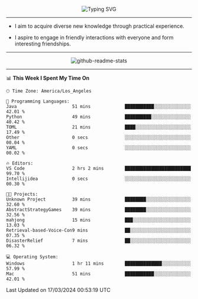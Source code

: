 <p align="center">
  <img src="https://readme-typing-svg.demolab.com?font=Fira+Code&weight=500&size=32&duration=2500&pause=1600&center=true&vCenter=true&random=false&width=1024&height=64&lines=Hi+there+%F0%9F%91%8B;I'm+delighted+you+could+make+it+here+%F0%9F%8E%89;I'm+Harry%2C+a+college+student+still+finding+my+way" alt="Typing SVG" />
</p>


---


- I aim to acquire diverse new knowledge through practical experience.

- I aspire to engage in friendly interactions with everyone and form interesting friendships.


---


<p align="center">
  <img src="https://github-readme-stats.vercel.app/api?username=Harry-Jing&show_icons=true" alt="github-readme-stats"/>
</p>


---

<!--START_SECTION:waka-->
📊 **This Week I Spent My Time On** 

```text
🕑︎ Time Zone: America/Los_Angeles

💬 Programming Languages: 
Java                     51 mins             ███████████░░░░░░░░░░░░░░   42.01 % 
Python                   49 mins             ██████████░░░░░░░░░░░░░░░   40.42 % 
TOML                     21 mins             ████░░░░░░░░░░░░░░░░░░░░░   17.49 % 
Other                    0 secs              ░░░░░░░░░░░░░░░░░░░░░░░░░   00.04 % 
YAML                     0 secs              ░░░░░░░░░░░░░░░░░░░░░░░░░   00.02 % 

🔥 Editors: 
VS Code                  2 hrs 2 mins        █████████████████████████   99.70 % 
Intellijidea             0 secs              ░░░░░░░░░░░░░░░░░░░░░░░░░   00.30 % 

🐱‍💻 Projects: 
Unknown Project          39 mins             ████████░░░░░░░░░░░░░░░░░   32.60 % 
AbstractStrategyGames    39 mins             ████████░░░░░░░░░░░░░░░░░   32.56 % 
mahjong                  15 mins             ███░░░░░░░░░░░░░░░░░░░░░░   13.03 % 
Retrieval-based-Voice-Con9 mins              ██░░░░░░░░░░░░░░░░░░░░░░░   07.35 % 
DisasterRelief           7 mins              ██░░░░░░░░░░░░░░░░░░░░░░░   06.32 % 

💻 Operating System: 
Windows                  1 hr 11 mins        ██████████████░░░░░░░░░░░   57.99 % 
Mac                      51 mins             ███████████░░░░░░░░░░░░░░   42.01 % 
```


 Last Updated on 17/03/2024 00:53:19 UTC
<!--END_SECTION:waka-->
